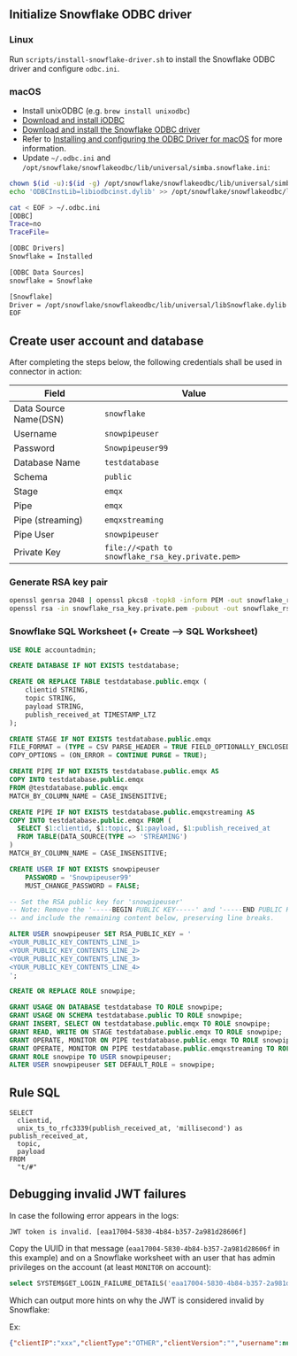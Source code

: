 ## Initialize Snowflake ODBC driver

### Linux

Run `scripts/install-snowflake-driver.sh` to install the Snowflake ODBC driver and configure `odbc.ini`.

### macOS

- Install unixODBC (e.g. `brew install unixodbc`)
- [Download and install iODBC](https://github.com/openlink/iODBC/releases/download/v3.52.16/iODBC-SDK-3.52.16-macOS11.dmg)
- [Download and install the Snowflake ODBC driver](https://sfc-repo.snowflakecomputing.com/odbc/macuniversal/3.3.2/snowflake_odbc_mac_64universal-3.3.2.dmg)
- Refer to [Installing and configuring the ODBC Driver for macOS](https://docs.snowflake.com/en/developer-guide/odbc/odbc-mac) for more information.
- Update `~/.odbc.ini` and `/opt/snowflake/snowflakeodbc/lib/universal/simba.snowflake.ini`:

```sh
chown $(id -u):$(id -g) /opt/snowflake/snowflakeodbc/lib/universal/simba.snowflake.ini
echo 'ODBCInstLib=libiodbcinst.dylib' >> /opt/snowflake/snowflakeodbc/lib/universal/simba.snowflake.ini

cat < EOF > ~/.odbc.ini
[ODBC]
Trace=no
TraceFile=

[ODBC Drivers]
Snowflake = Installed

[ODBC Data Sources]
snowflake = Snowflake

[Snowflake]
Driver = /opt/snowflake/snowflakeodbc/lib/universal/libSnowflake.dylib
EOF
```

## Create user account and database

After completing the steps below, the following credentials shall be used in connector in action:

| Field                  | Value                                            |
|------------------------|--------------------------------------------------|
| Data Source Name(DSN)  | `snowflake`                                      |
| Username               | `snowpipeuser`                                   |
| Password               | `Snowpipeuser99`                                 |
| Database Name          | `testdatabase`                                   |
| Schema                 | `public`                                         |
| Stage                  | `emqx`                                           |
| Pipe                   | `emqx`                                           |
| Pipe (streaming)       | `emqxstreaming`                                  |
| Pipe User              | `snowpipeuser`                                   |
| Private Key            | `file://<path to snowflake_rsa_key.private.pem>` |

### Generate RSA key pair

```sh
openssl genrsa 2048 | openssl pkcs8 -topk8 -inform PEM -out snowflake_rsa_key.private.pem -nocrypt
openssl rsa -in snowflake_rsa_key.private.pem -pubout -out snowflake_rsa_key.public.pem
```

### Snowflake SQL Worksheet (+ Create --> SQL Worksheet)

```sql
USE ROLE accountadmin;

CREATE DATABASE IF NOT EXISTS testdatabase;

CREATE OR REPLACE TABLE testdatabase.public.emqx (
    clientid STRING,
    topic STRING,
    payload STRING,
    publish_received_at TIMESTAMP_LTZ
);

CREATE STAGE IF NOT EXISTS testdatabase.public.emqx
FILE_FORMAT = (TYPE = CSV PARSE_HEADER = TRUE FIELD_OPTIONALLY_ENCLOSED_BY = '"')
COPY_OPTIONS = (ON_ERROR = CONTINUE PURGE = TRUE);

CREATE PIPE IF NOT EXISTS testdatabase.public.emqx AS
COPY INTO testdatabase.public.emqx
FROM @testdatabase.public.emqx
MATCH_BY_COLUMN_NAME = CASE_INSENSITIVE;

CREATE PIPE IF NOT EXISTS testdatabase.public.emqxstreaming AS
COPY INTO testdatabase.public.emqx FROM (
  SELECT $1:clientid, $1:topic, $1:payload, $1:publish_received_at
  FROM TABLE(DATA_SOURCE(TYPE => 'STREAMING')
)
MATCH_BY_COLUMN_NAME = CASE_INSENSITIVE;

CREATE USER IF NOT EXISTS snowpipeuser
    PASSWORD = 'Snowpipeuser99'
    MUST_CHANGE_PASSWORD = FALSE;

-- Set the RSA public key for 'snowpipeuser'
-- Note: Remove the '-----BEGIN PUBLIC KEY-----' and '-----END PUBLIC KEY-----' lines from your PEM file,
-- and include the remaining content below, preserving line breaks.

ALTER USER snowpipeuser SET RSA_PUBLIC_KEY = '
<YOUR_PUBLIC_KEY_CONTENTS_LINE_1>
<YOUR_PUBLIC_KEY_CONTENTS_LINE_2>
<YOUR_PUBLIC_KEY_CONTENTS_LINE_3>
<YOUR_PUBLIC_KEY_CONTENTS_LINE_4>
';

CREATE OR REPLACE ROLE snowpipe;

GRANT USAGE ON DATABASE testdatabase TO ROLE snowpipe;
GRANT USAGE ON SCHEMA testdatabase.public TO ROLE snowpipe;
GRANT INSERT, SELECT ON testdatabase.public.emqx TO ROLE snowpipe;
GRANT READ, WRITE ON STAGE testdatabase.public.emqx TO ROLE snowpipe;
GRANT OPERATE, MONITOR ON PIPE testdatabase.public.emqx TO ROLE snowpipe;
GRANT OPERATE, MONITOR ON PIPE testdatabase.public.emqxstreaming TO ROLE snowpipe;
GRANT ROLE snowpipe TO USER snowpipeuser;
ALTER USER snowpipeuser SET DEFAULT_ROLE = snowpipe;
```

## Rule SQL

```
SELECT
  clientid,
  unix_ts_to_rfc3339(publish_received_at, 'millisecond') as publish_received_at,
  topic,
  payload
FROM
  "t/#"
```

## Debugging invalid JWT failures

In case the following error appears in the logs:

```
JWT token is invalid. [eaa17004-5830-4b84-b357-2a981d28606f]
```

Copy the UUID in that message (`eaa17004-5830-4b84-b357-2a981d28606f` in this example) and on a Snowflake worksheet with an user that has admin privileges on the account (at least `MONITOR` on account):

```sql
select SYSTEM$GET_LOGIN_FAILURE_DETAILS('eaa17004-5830-4b84-b357-2a981d28606f');
```

Which can output more hints on why the JWT is considered invalid by Snowflake:

Ex:
```json
{"clientIP":"xxx","clientType":"OTHER","clientVersion":"","username":null,"errorCode":"JWT_TOKEN_INVALID_ISSUE_TIME","timestamp":1728418411}
```
